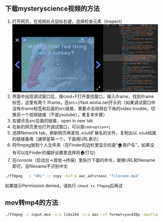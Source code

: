 ## 下载mysteryscience视频的方法

1. 打开网页，在视频处点鼠标右键，选择检查元素（Inspect）
![](screen1.png)
2. 界面中出现调试窗口后，按cmd+F打开查找窗口，输入iframe，找到iframe标签，这里有两个 iframe，选src=//fast.wistia.net开头的（如果调试窗口中没有iframe标签和后面的src链接，需要点击视频右下角的video trouble，切换另一个视频链接（不是youtube），重复本步骤）
3. 右键点击src后面的链接，open in new tab
4. 在新的网页里也打开调试窗口，可以按`cmd+option+i`
5. 选择Network tab，刷新网页再查找`.m3u8`扩展名的文件，复制出以`.m3u8`结尾的链接备用（通常是第一个，下面用URL表示）
6. 将ffmpeg放到个人文件夹（在Finder的边栏里显示的是“🏠用户名”，如果没有可以在Finder的偏好设置里选择将🏠打勾）
7. 在console（启动台->其他->终端）里执行下面的命令，替换URL和filename即可，且filename不识别中文
```sh
./ffmpeg  -i "URL" -c copy -bsf:a aac_adtstoasc "filename.mp4"
```
如果提示Permission denied，请执行 `chmod +x ffmpeg`后再试


## mov转mp4的方法
```sh
./ffmpeg -i input.mov -c:v libx264 -c:a aac -vf format=yuv420p -movflags +faststart output.mp4
```
